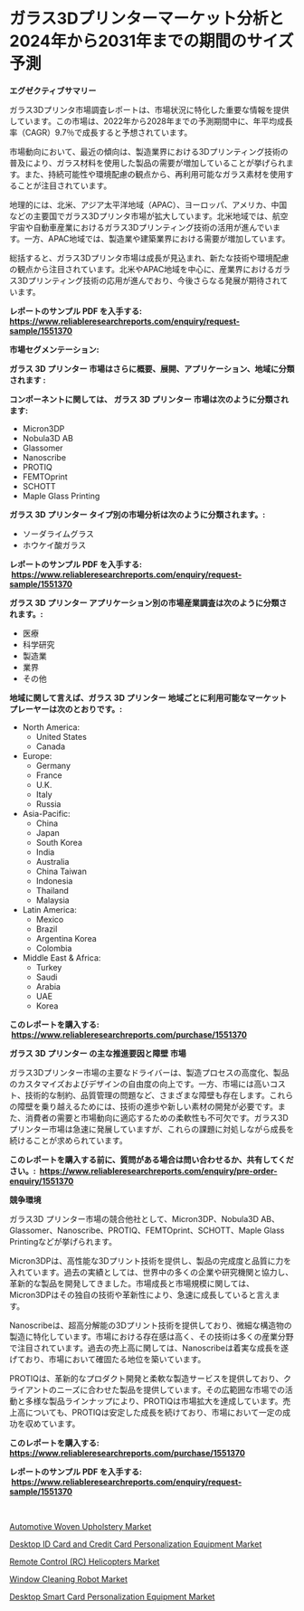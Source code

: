 <p><h1>ガラス3Dプリンターマーケット分析と2024年から2031年までの期間のサイズ予測</h1></p><p><strong>エグゼクティブサマリー</strong></p>
<p><p>ガラス3Dプリンタ市場調査レポートは、市場状況に特化した重要な情報を提供しています。この市場は、2022年から2028年までの予測期間中に、年平均成長率（CAGR）9.7％で成長すると予想されています。</p><p>市場動向において、最近の傾向は、製造業界における3Dプリンティング技術の普及により、ガラス材料を使用した製品の需要が増加していることが挙げられます。また、持続可能性や環境配慮の観点から、再利用可能なガラス素材を使用することが注目されています。</p><p>地理的には、北米、アジア太平洋地域（APAC）、ヨーロッパ、アメリカ、中国などの主要国でガラス3Dプリンタ市場が拡大しています。北米地域では、航空宇宙や自動車産業におけるガラス3Dプリンティング技術の活用が進んでいます。一方、APAC地域では、製造業や建築業界における需要が増加しています。</p><p>総括すると、ガラス3Dプリンタ市場は成長が見込まれ、新たな技術や環境配慮の観点から注目されています。北米やAPAC地域を中心に、産業界におけるガラス3Dプリンティング技術の応用が進んでおり、今後さらなる発展が期待されています。</p></p>
<p><strong>レポートのサンプル PDF を入手する: <a href="https://www.reliableresearchreports.com/enquiry/request-sample/1551370">https://www.reliableresearchreports.com/enquiry/request-sample/1551370</a></strong></p>
<p><strong>市場セグメンテーション:</strong></p>
<p><strong> ガラス 3D プリンター 市場はさらに概要、展開、アプリケーション、地域に分類されます :</strong></p>
<p><strong>コンポーネントに関しては、 ガラス 3D プリンター 市場は次のように分類されます: &nbsp;</strong></p>
<p><ul><li>Micron3DP</li><li>Nobula3D AB</li><li>Glassomer</li><li>Nanoscribe</li><li>PROTIQ</li><li>FEMTOprint</li><li>SCHOTT</li><li>Maple Glass Printing</li></ul></p>
<p><strong> ガラス 3D プリンター タイプ別の市場分析は次のように分類されます。:</strong></p>
<p><ul><li>ソーダライムグラス</li><li>ホウケイ酸ガラス</li></ul></p>
<p><strong>レポートのサンプル PDF を入手する: &nbsp;<a href="https://www.reliableresearchreports.com/enquiry/request-sample/1551370">https://www.reliableresearchreports.com/enquiry/request-sample/1551370</a></strong></p>
<p><strong> ガラス 3D プリンター アプリケーション別の市場産業調査は次のように分類されます。:</strong></p>
<p><ul><li>医療</li><li>科学研究</li><li>製造業</li><li>業界</li><li>その他</li></ul></p>
<p><strong>地域に関して言えば、ガラス 3D プリンター 地域ごとに利用可能なマーケットプレーヤーは次のとおりです。:</strong></p>
<p><ul>
    <li>
        North America:
        <ul>
            <li>United States</li>
            <li>Canada</li>
        </ul>
    </li>
    <li>
        Europe:
        <ul>
            <li>Germany</li>
            <li>France</li>
            <li>U.K.</li>
            <li>Italy</li>
            <li>Russia</li>
        </ul>
    </li>
    <li>
        Asia-Pacific:
        <ul>
            <li>China</li>
            <li>Japan</li>
            <li>South Korea</li>
            <li>India</li>
            <li>Australia</li>
            <li>China Taiwan</li>
            <li>Indonesia</li>
            <li>Thailand</li>
            <li>Malaysia</li>
        </ul>
    </li>
    <li>
        Latin America:
        <ul>
            <li>Mexico</li>
            <li>Brazil</li>
            <li>Argentina Korea</li>
            <li>Colombia</li>
        </ul>
    </li>
    <li>
        Middle East & Africa:
        <ul>
            <li>Turkey</li>
            <li>Saudi</li>
            <li>Arabia</li>
            <li>UAE</li>
            <li>Korea</li>
        </ul>
    </li>
    </ul></p>
<p><strong>このレポートを購入する: &nbsp;<a href="https://www.reliableresearchreports.com/purchase/1551370">https://www.reliableresearchreports.com/purchase/1551370</a></strong></p>
<p><strong>ガラス 3D プリンター の主な推進要因と障壁 市場</strong></p>
<p><p>ガラス3Dプリンター市場の主要なドライバーは、製造プロセスの高度化、製品のカスタマイズおよびデザインの自由度の向上です。一方、市場には高いコスト、技術的な制約、品質管理の問題など、さまざまな障壁も存在します。これらの障壁を乗り越えるためには、技術の進歩や新しい素材の開発が必要です。また、消費者の需要と市場動向に適応するための柔軟性も不可欠です。ガラス3Dプリンター市場は急速に発展していますが、これらの課題に対処しながら成長を続けることが求められています。</p></p>
<p><strong>このレポートを購入する前に、質問がある場合は問い合わせるか、共有してください。:&nbsp; <a href="https://www.reliableresearchreports.com/enquiry/pre-order-enquiry/1551370">https://www.reliableresearchreports.com/enquiry/pre-order-enquiry/1551370</a></strong></p>
<p><strong>競争環境</strong></p>
<p><p>ガラス3D プリンター市場の競合他社として、Micron3DP、Nobula3D AB、Glassomer、Nanoscribe、PROTIQ、FEMTOprint、SCHOTT、Maple Glass Printingなどが挙げられます。</p><p>Micron3DPは、高性能な3Dプリント技術を提供し、製品の完成度と品質に力を入れています。過去の実績としては、世界中の多くの企業や研究機関と協力し、革新的な製品を開発してきました。市場成長と市場規模に関しては、Micron3DPはその独自の技術や革新性により、急速に成長していると言えます。</p><p>Nanoscribeは、超高分解能の3Dプリント技術を提供しており、微細な構造物の製造に特化しています。市場における存在感は高く、その技術は多くの産業分野で注目されています。過去の売上高に関しては、Nanoscribeは着実な成長を遂げており、市場において確固たる地位を築いています。</p><p>PROTIQは、革新的なプロダクト開発と柔軟な製造サービスを提供しており、クライアントのニーズに合わせた製品を提供しています。その広範囲な市場での活動と多様な製品ラインナップにより、PROTIQは市場拡大を達成しています。売上高についても、PROTIQは安定した成長を続けており、市場において一定の成功を収めています。</p></p>
<p><strong>このレポートを購入する: &nbsp; <a href="https://www.reliableresearchreports.com/purchase/1551370">https://www.reliableresearchreports.com/purchase/1551370</a></strong></p>
<p><strong>レポートのサンプル PDF を入手する: &nbsp;<a href="https://www.reliableresearchreports.com/enquiry/request-sample/1551370">https://www.reliableresearchreports.com/enquiry/request-sample/1551370</a></strong><strong></strong></p>
<p>&nbsp;</p>
<p><p><a href="https://zircon-bluebell-299.notion.site/Automotive-Woven-Upholstery-Market-Insights-Market-Players-and-Forecast-Till-2031-2e5d051fab4246b2bbe8eb6c8ea3cf6b">Automotive Woven Upholstery Market</a></p><p><a href="https://issuu.com/reportprime-2/docs/desktop-id-card-and-credit-card-personalization-eq">Desktop ID Card and Credit Card Personalization Equipment Market</a></p><p><a href="https://github.com/johnbach50/Market-Research-Report-List-2/blob/main/remote-control-rc-helicopters-market.md">Remote Control (RC) Helicopters Market</a></p><p><a href="https://view.publitas.com/reportprime-1/window-cleaning-robot-market-furnish-information-about-market-size-market-share-market-dynamics-and-projections-spanning-from-2024-to-2031/">Window Cleaning Robot Market</a></p><p><a href="https://issuu.com/reportprime-2/docs/desktop-smart-card-personalization-equipment-marke">Desktop Smart Card Personalization Equipment Market</a></p></p>